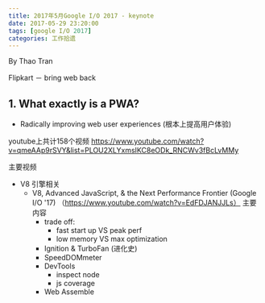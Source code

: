 ```yaml
---
title: 2017年5月Google I/O 2017 - keynote
date: 2017-05-29 23:20:00
tags: [google I/O 2017]
categories: 工作拾遗
---
```


By Thao Tran

Flipkart － bring web back

## 1. What exactly is a PWA?

- Radically improving web user experiences (根本上提高用户体验)




youtube上共计158个视频 https://www.youtube.com/watch?v=qmeAAp9rSVY&list=PLOU2XLYxmsIKC8eODk_RNCWv3fBcLvMMy

主要视频
- V8 引擎相关
    - V8, Advanced JavaScript, & the Next Performance Frontier (Google I/O '17) （https://www.youtube.com/watch?v=EdFDJANJJLs）
    主要内容
        - trade off:
            - fast start up VS peak perf
            - low memory VS max optimization
        - Ignition & TurboFan (进化史)
        - SpeedDOMmeter
        - DevTools
            - inspect node
            - js coverage
        - Web Assemble
